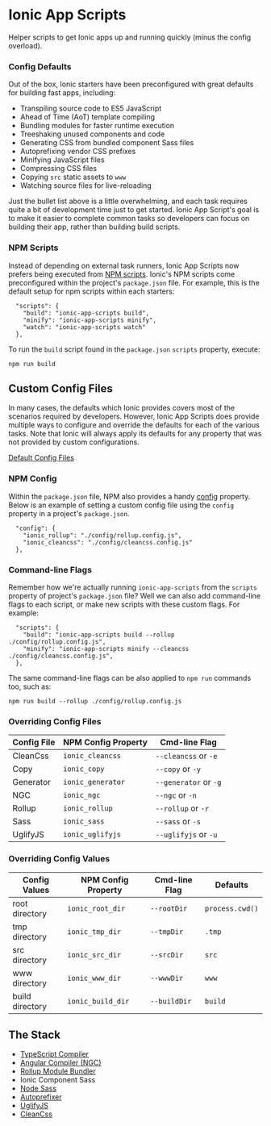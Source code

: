 # Ionic App Scripts

Helper scripts to get Ionic apps up and running quickly (minus the config overload).


### Config Defaults

Out of the box, Ionic starters have been preconfigured with great defaults for building fast apps, including:

- Transpiling source code to ES5 JavaScript
- Ahead of Time (AoT) template compiling
- Bundling modules for faster runtime execution
- Treeshaking unused components and code
- Generating CSS from bundled component Sass files
- Autoprefixing vendor CSS prefixes
- Minifying JavaScript files
- Compressing CSS files
- Copying `src` static assets to `www`
- Watching source files for live-reloading

Just the bullet list above is a little overwhelming, and each task requires quite a bit of development time just to get started. Ionic App Script's goal is to make it easier to complete common tasks so developers can focus on building their app, rather than building build scripts.


### NPM Scripts

Instead of depending on external task runners, Ionic App Scripts now prefers being executed from [NPM scripts](https://docs.npmjs.com/misc/scripts). Ionic's NPM scripts come preconfigured within the project's `package.json` file. For example, this is the default setup for npm scripts within each starters:

```
  "scripts": {
    "build": "ionic-app-scripts build",
    "minify": "ionic-app-scripts minify",
    "watch": "ionic-app-scripts watch"
  },
```

To run the `build` script found in the `package.json` `scripts` property, execute:

```
npm run build
```


## Custom Config Files

In many cases, the defaults which Ionic provides covers most of the scenarios required by developers. However, Ionic App Scripts does provide multiple ways to configure and override the defaults for each of the various tasks. Note that Ionic will always apply its defaults for any property that was not provided by custom configurations.

[Default Config Files](https://github.com/driftyco/ionic-app-scripts/tree/master/config)

### NPM Config

Within the `package.json` file, NPM also provides a handy [config](https://docs.npmjs.com/misc/config#per-package-config-settings) property. Below is an example of setting a custom config file using the `config` property in a project's `package.json`.

```
  "config": {
    "ionic_rollup": "./config/rollup.config.js",
    "ionic_cleancss": "./config/cleancss.config.js"
  },
```

### Command-line Flags

Remember how we're actually running `ionic-app-scripts` from the `scripts` property of project's `package.json` file? Well we can also add command-line flags to each script, or make new scripts with these custom flags. For example:

```
  "scripts": {
    "build": "ionic-app-scripts build --rollup ./config/rollup.config.js",
    "minify": "ionic-app-scripts minify --cleancss ./config/cleancss.config.js",
  },
```

The same command-line flags can be also applied to `npm run` commands too, such as:

```
npm run build --rollup ./config/rollup.config.js
```


### Overriding Config Files

| Config File | NPM Config Property | Cmd-line Flag         |
|-------------|---------------------|-----------------------|
| CleanCss    | `ionic_cleancss`    | `--cleancss` or `-e`  |
| Copy        | `ionic_copy`        | `--copy` or `-y`      |
| Generator   | `ionic_generator`   | `--generator` or `-g` |
| NGC         | `ionic_ngc`         | `--ngc` or `-n`       |
| Rollup      | `ionic_rollup`      | `--rollup` or `-r`    |
| Sass        | `ionic_sass`        | `--sass` or `-s`      |
| UglifyJS    | `ionic_uglifyjs`    | `--uglifyjs` or `-u`  |


### Overriding Config Values

| Config Values   | NPM Config Property | Cmd-line Flag | Defaults        |
|-----------------|---------------------|---------------|-----------------|
| root directory  | `ionic_root_dir`    | `--rootDir`   | `process.cwd()` |
| tmp directory   | `ionic_tmp_dir`     | `--tmpDir`    | `.tmp`          |
| src directory   | `ionic_src_dir`     | `--srcDir`    | `src`           |
| www directory   | `ionic_www_dir`     | `--wwwDir`    | `www`           |
| build directory | `ionic_build_dir`   | `--buildDir`  | `build`         |


## The Stack

- [TypeScript Compiler](https://www.typescriptlang.org/)
- [Angular Compiler (NGC)](https://github.com/angular/angular/tree/master/modules/%40angular/compiler-cli)
- [Rollup Module Bundler](http://rollupjs.org/)
- Ionic Component Sass
- [Node Sass](https://www.npmjs.com/package/node-sass)
- [Autoprefixer](https://github.com/postcss/autoprefixer)
- [UglifyJS](http://lisperator.net/uglifyjs/)
- [CleanCss](https://github.com/jakubpawlowicz/clean-css)
